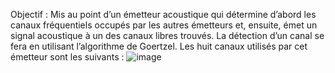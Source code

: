 Objectif : 
Mis au point d’un émetteur acoustique qui détermine d’abord les canaux fréquentiels occupés par les autres émetteurs et, ensuite, émet un signal acoustique à un des canaux libres trouvés. La détection d’un canal se fera en utilisant l’algorithme de Goertzel. Les huit canaux utilisés par cet émetteur sont les suivants :
![image](https://github.com/user-attachments/assets/c172824f-c5bd-46eb-b2ad-cd62e20376f2)
